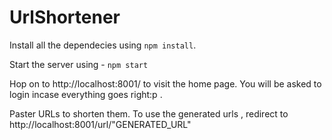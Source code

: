# UrlShortener
Install all the dependecies using `npm install`.

Start the server using - `npm start` 

Hop on to http://localhost:8001/ to visit  the home page.
You will be asked to login incase everything goes right:p .

Paster URLs to shorten them.
To use the generated urls , redirect to  http://localhost:8001/url/"GENERATED_URL" 
